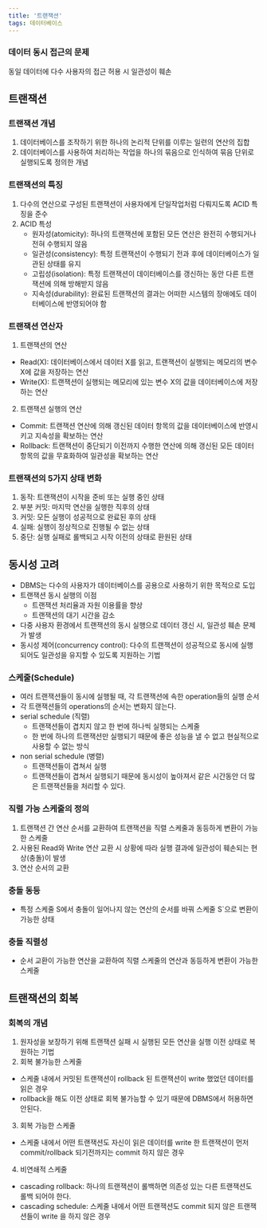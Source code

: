 ```yaml
---
title: '트랜잭션'
tags: 데이터베이스
---
```


### 데이터 동시 접근의 문제
동일 데이터에 다수 사용자의 접근 허용 시 일관성이 훼손

## 트랜잭션
### 트랜잭션 개념
1. 데이터베이스를 조작하기 위한 하나의 논리적 단위를 이루는 일련의 연산의 집합
2. 데이터베이스를 사용하여 처리하는 작업을 하나의 묶음으로 인식하여 묶음 단위로 실행되도록 정의한 개념

### 트랜잭션의 특징
1. 다수의 연산으로 구성된 트랜잭션이 사용자에게 단일작업처럼 다뤄지도록 ACID 특징을 준수
2. ACID 특성
   - 원자성(atomicity): 하나의 트랜잭션에 포함된 모든 연산은 완전히 수행되거나 전혀 수행되지 않음
   - 일관성(consistency): 특정 트랜잭션이 수행되기 전과 후에 데이터베이스가 일관된 상태를 유지
   - 고립성(isolation): 특정 트랜잭션이 데이터베이스를 갱신하는 동안 다른 트랜잭션에 의해 방해받지 않음
   - 지속성(durability): 완료된 트랜잭션의 결과는 어떠한 시스템의 장애에도 데이터베이스에 반영되어야 함

### 트랜잭션 연산자
1. 트랜잭션의 연산
  - Read(X): 데이터베이스에서 데이터 X를 읽고, 트랜잭션이 실행되는 메모리의 변수 X에 값을 저장하는 연산
  - Write(X): 트랜잭션이 실행되는 메모리에 있는 변수 X의 값을 데이터베이스에 저장하는 연산 

2. 트랜잭션 실행의 연산
  - Commit: 트랜잭션 연산에 의해 갱신된 데이터 항목의 값을 데이터베이스에 반영시키고 지속성을 확보하는 연산
  - Rollback: 트랜잭션이 중단되기 이전까지 수행한 연산에 의해 갱신된 모든 데이터 항목의 값을 무효화하여 일관성을 확보하는 연산

### 트랜잭션의 5가지 상태 변화
1. 동작: 트랜잭션이 시작을 준비 또는 실행 중인 상태
2. 부분 커밋: 마지막 연산을 실행한 직후의 상태
3. 커밋: 모든 실행이 성공적으로 완료된 후의 상태
4. 실패: 실행이 정상적으로 진행될 수 없는 상태
5. 중단: 실행 실패로 롤백되고 시작 이전의 상태로 환원된 상태

## 동시성 고려
- DBMS는 다수의 사용자가 데이터베이스를 공용으로 사용하기 위한 목적으로 도입
- 트랜잭션 동시 실행의 이점
  - 트랜잭션 처리율과 자원 이용률을 향상
  - 트랜잭션의 대기 시간을 감소
- 다중 사용자 환경에서 트랜잭션의 동시 실행으로 데이터 갱신 시, 일관성 훼손 문제가 발생
- 동시성 제어(concurrency control): 다수의 트랜잭션이 성공적으로 동시에 실행되어도 일관성을 유지할 수 있도록 지원하는 기법

### 스케줄(Schedule)
- 여러 트랜잭션들이 동시에 실행될 때, 각 트랜잭션에 속한 operation들의 실행 순서
- 각 트랜잭션들의 operations의 순서는 변화지 않는다.
- serial schedule (직렬)
  - 트랜잭션들이 겹치지 않고 한 번에 하나씩 실행되는 스케줄
  - 한 번에 하나의 트랜잭션만 실행되기 때문에 좋은 성능을 낼 수 없고 현실적으로 사용할 수 없는 방식 
- non serial schedule (병렬)
  - 트랜잭션들이 겹쳐서 실행
  - 트랜잭션들이 겹쳐서 실행되기 때문에 동시성이 높아져서 같은 시간동안 더 많은 트랜잭션들을 처리할 수 있다.

### 직렬 가능 스케줄의 정의
1. 트랜잭션 간 연산 순서를 교환하여 트랜잭션을 직렬 스케줄과 동등하게 변환이 가능한 스케줄
2. 사용된 Read와 Write 연산 교환 시 상황에 따라 실행 결과에 일관성이 훼손되는 현상(충돌)이 발생
3. 연산 순서의 교환

### 충돌 동등
- 특정 스케줄 S에서 충돌이 일어나지 않는 연산의 순서를 바꿔 스케줄 S`으로 변환이 가능한 상태

### 충돌 직렬성
- 순서 교환이 가능한 연산을 교환하여 직렬 스케줄의 연산과 동등하게 변환이 가능한 스케줄

## 트랜잭션의 회복
### 회복의 개념
1. 원자성을 보장하기 위해 트랜잭션 실패 시 실행된 모든 연산을 실행 이전 상태로 복원하는 기법
2. 회복 불가능한 스케줄
  - 스케줄 내에서 커밋된 트랜잭션이 rollback 된 트랜잭션이 write 했었던 데이터를 읽은 경우
  - rollback을 해도 이전 상태로 회복 불가능할 수 있기 때문에 DBMS에서 허용하면 안된다.
3. 회복 가능한 스케줄
  - 스케줄 내에서 어떤 트랜잭션도 자신이 읽은 데이터를 write 한 트랜잭션이 먼저 commit/rollback 되기전까지는 commit 하지 않은 경우
4. 비연쇄적 스케줄
  - cascading rollback: 하나의 트랜잭션이 롤백하면 의존성 있는 다른 트랜잭션도 롤백 되어야 한다.
  - cascading schedule: 스케줄 내에서 어떤 트랜잭션도 commit 되지 않은 트랜잭션들이 write 을 하지 않은 경우








